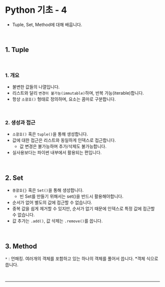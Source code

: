 # Python 기초 - 4
- Tuple, Set, Method에 대해 배웁니다.

&nbsp;
## 1. Tuple

&nbsp;
### 1. 개요
- 불변한 값들의 나열입니다.
- 리스트와 달리 `변경이 불가능(immutable)`하며, 반복 가능(iterable)합니다.
- 항상 `소괄호()` 형태로 정의하며, 요소는 콤마로 구분합니다.

&nbsp;
### 2. 생성과 접근
- `소괄호()` 혹은 `tuple()`을 통해 생성합니다.
- 값에 대한 접근은 리스트와 동일하게 인덱스로 접근합니다.
    - 값 변경은 불가능하며 추가/삭제도 불가능합니다.
- 실사용보다는 파이썬 내부에서 활용되는 편입니다.

&nbsp;
## 2. Set
- `중괄호{}` 혹은 `Set()`을 통해 생성합니다.
    - 빈 Set를 만들기 위해서는 set()을 반드시 활용해야합니다.
- 순서가 없어 별도의 값에 접근할 수 없습니다.
- 중복 값을 쉽게 제거할 수 있지만, 순서가 없기 때문에 인덱스로 특정 값에 접근할 수 없습니다. 
- 값 추가는 `.add()`, 값 삭제는 `.remove()`를 씁니다.

&nbsp;
## 3. Method

`*` : 언패킹. 여러개의 객체를 포함하고 있는 하나의 객체를 풀어서 씁니다. *객체 식으로 씁니다.

&nbsp;
***
